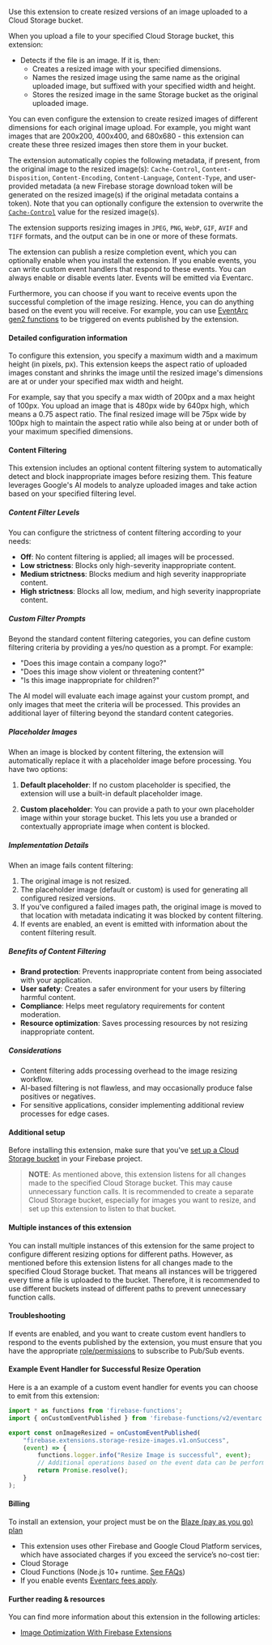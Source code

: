 Use this extension to create resized versions of an image uploaded to a Cloud Storage bucket.

When you upload a file to your specified Cloud Storage bucket, this extension:

- Detects if the file is an image. If it is, then:
  - Creates a resized image with your specified dimensions.
  - Names the resized image using the same name as the original uploaded image, but suffixed with your specified width and height.
  - Stores the resized image in the same Storage bucket as the original uploaded image.

You can even configure the extension to create resized images of different dimensions for each original image upload. For example, you might want images that are 200x200, 400x400, and 680x680 - this extension can create these three resized images then store them in your bucket.

The extension automatically copies the following metadata, if present, from the original image to the resized image(s): `Cache-Control`, `Content-Disposition`, `Content-Encoding`, `Content-Language`, `Content-Type`, and user-provided metadata (a new Firebase storage download token will be generated on the resized image(s) if the original metadata contains a token). Note that you can optionally configure the extension to overwrite the [`Cache-Control`](https://developer.mozilla.org/docs/Web/HTTP/Headers/Cache-Control) value for the resized image(s).

The extension supports resizing images in `JPEG`, `PNG`, `WebP`, `GIF`, `AVIF` and `TIFF` formats, and the output can be in one or more of these formats.

The extension can publish a resize completion event, which you can optionally enable when you install the extension. If you enable events, you can write custom event handlers that respond to these events. You can always enable or disable events later. Events will be emitted via Eventarc.

Furthermore, you can choose if you want to receive events upon the successful completion of the image resizing. Hence, you can do anything based on the event you will receive. For example, you can use [EventArc gen2 functions](https://firebase.google.com/docs/functions/custom-events#handle-events) to be triggered on events published by the extension.

#### Detailed configuration information

To configure this extension, you specify a maximum width and a maximum height (in pixels, px). This extension keeps the aspect ratio of uploaded images constant and shrinks the image until the resized image's dimensions are at or under your specified max width and height.

For example, say that you specify a max width of 200px and a max height of 100px. You upload an image that is 480px wide by 640px high, which means a 0.75 aspect ratio. The final resized image will be 75px wide by 100px high to maintain the aspect ratio while also being at or under both of your maximum specified dimensions.

#### Content Filtering

This extension includes an optional content filtering system to automatically detect and block inappropriate images before resizing them. This feature leverages Google's AI models to analyze uploaded images and take action based on your specified filtering level.

##### Content Filter Levels

You can configure the strictness of content filtering according to your needs:

- **Off**: No content filtering is applied; all images will be processed.
- **Low strictness**: Blocks only high-severity inappropriate content.
- **Medium strictness**: Blocks medium and high severity inappropriate content.
- **High strictness**: Blocks all low, medium, and high severity inappropriate content.

##### Custom Filter Prompts

Beyond the standard content filtering categories, you can define custom filtering criteria by providing a yes/no question as a prompt. For example:

- "Does this image contain a company logo?"
- "Does this image show violent or threatening content?"
- "Is this image inappropriate for children?"

The AI model will evaluate each image against your custom prompt, and only images that meet the criteria will be processed. This provides an additional layer of filtering beyond the standard content categories.

##### Placeholder Images

When an image is blocked by content filtering, the extension will automatically replace it with a placeholder image before processing. You have two options:

1. **Default placeholder**: If no custom placeholder is specified, the extension will use a built-in default placeholder image.

2. **Custom placeholder**: You can provide a path to your own placeholder image within your storage bucket. This lets you use a branded or contextually appropriate image when content is blocked.

##### Implementation Details

When an image fails content filtering:

1. The original image is not resized.
2. The placeholder image (default or custom) is used for generating all configured resized versions.
3. If you've configured a failed images path, the original image is moved to that location with metadata indicating it was blocked by content filtering.
4. If events are enabled, an event is emitted with information about the content filtering result.

##### Benefits of Content Filtering

- **Brand protection**: Prevents inappropriate content from being associated with your application.
- **User safety**: Creates a safer environment for your users by filtering harmful content.
- **Compliance**: Helps meet regulatory requirements for content moderation.
- **Resource optimization**: Saves processing resources by not resizing inappropriate content.

##### Considerations

- Content filtering adds processing overhead to the image resizing workflow.
- AI-based filtering is not flawless, and may occasionally produce false positives or negatives.
- For sensitive applications, consider implementing additional review processes for edge cases.

#### Additional setup

Before installing this extension, make sure that you've [set up a Cloud Storage bucket](https://firebase.google.com/docs/storage) in your Firebase project.

> **NOTE**: As mentioned above, this extension listens for all changes made to the specified Cloud Storage bucket. This may cause unnecessary function calls. It is recommended to create a separate Cloud Storage bucket, especially for images you want to resize, and set up this extension to listen to that bucket.

#### Multiple instances of this extension

You can install multiple instances of this extension for the same project to configure different resizing options for different paths. However, as mentioned before this extension listens for all changes made to the specified Cloud Storage bucket. That means all instances will be triggered every time a file is uploaded to the bucket. Therefore, it is recommended to use different buckets instead of different paths to prevent unnecessary function calls.

#### Troubleshooting

If events are enabled, and you want to create custom event handlers to respond to the events published by the extension, you must ensure that you have the appropriate [role/permissions](https://cloud.google.com/pubsub/docs/access-control#permissions_and_roles) to subscribe to Pub/Sub events.

#### Example Event Handler for Successful Resize Operation
Here is a an example of a custom event handler for events you can choose to emit from this extension:
```typescript
import * as functions from 'firebase-functions';
import { onCustomEventPublished } from 'firebase-functions/v2/eventarc';

export const onImageResized = onCustomEventPublished(
    "firebase.extensions.storage-resize-images.v1.onSuccess",
    (event) => {
        functions.logger.info("Resize Image is successful", event);
        // Additional operations based on the event data can be performed here
        return Promise.resolve();
    }
);
```
#### Billing
To install an extension, your project must be on the [Blaze (pay as you go) plan](https://firebase.google.com/pricing)

- This extension uses other Firebase and Google Cloud Platform services, which have associated charges if you exceed the service’s no-cost tier:
 - Cloud Storage
 - Cloud Functions (Node.js 10+ runtime. [See FAQs](https://firebase.google.com/support/faq#extensions-pricing))
- If you enable events [Eventarc fees apply](https://cloud.google.com/eventarc/pricing).

#### Further reading & resources

You can find more information about this extension in the following articles:

- [Image Optimization With Firebase Extensions](https://invertase.link/ext-resize-images-tutorial)